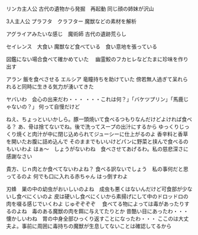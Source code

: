 リンカ主人公
古代の遺物から発掘　再起動
同じ顔の姉妹が沢山

3人主人公
プラフタ　クラフター
魔獣などの素材を解析　

アグライアみたいな感じ　魔術師
古代の遺跡荒らし　

セイレンス　大食い
魔獣など食べている　食い意地を張っている

図鑑にない場合食べて確かめていた　
幽霊鮫のフカヒレなどたまに珍味を作り出す




アラン
飯を食べさせる
エルシア
竜瞳持ちを助けていた
傍若無人過ぎて呆れられると同時に生きる気力が湧いてきた


ヤバいわ　会心の出来だわ・・・
・・・これは何？」「バケツプリン」「馬鹿じゃないの？」
何って自慢だけど


ねえ、ちょっといいかしら。豚一頭焼いて食べるつもりなんだけどよければ食べる？
あ、骨は捨てないでね。後で洗ってスープの出汁にするから
ゆっくりじっくり焼くと肉汁が中に閉じ込められてジューシーに仕上がるのよ
香辛料と香草を開いたお腹に詰め込んで
そのままでもいいけどパンに野菜と挟んで食べるのもいいわよ
はぁ～　しょうがないわね　食べさせてあげるわ。私の慈悲深さに感謝なさい


貴方、じｎ肉とか食べてないわよね？
食べる訳ないでしょう　私の事何だと思ってるのよ
何でも口に入れる赤ちゃん
はっ倒すわよ

刃蜂　巣の中の幼虫がおいしいのよね　成虫も悪くはないんだけど可食部が少ないし食べにくいのよ
皮は硬いし食べにくいから素揚げにして中のドロッドロの肉を啜る感じでいくわよ
じゅぞぞぞぞ　
食べてる物によっては毒があったりするのよね　毒のある魔獣の肉を餌に与えてたりとか
昔酷い目にあったわ・・・懐かしいわね　胃の中身全部ひっくり返すことになったわ・・・
ここのは大丈夫よ。事前に周囲に毒持ちの魔獣が生息してないことは確認してるから



